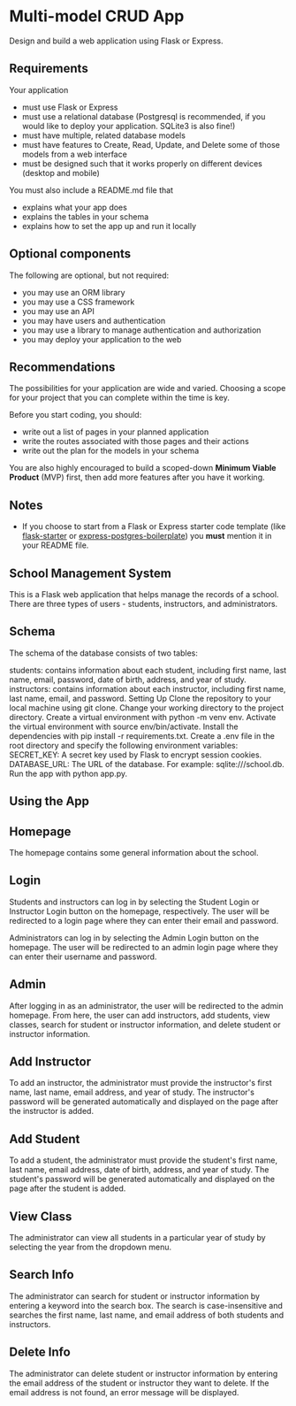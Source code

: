 # Multi-model CRUD App

Design and build a web application using Flask or Express.

## Requirements

Your application

- must use Flask or Express
- must use a relational database (Postgresql is recommended, if you would like to deploy your application. SQLite3 is also fine!)
- must have multiple, related database models
- must have features to Create, Read, Update, and Delete some of those models from a web interface
- must be designed such that it works properly on different devices (desktop and mobile)

You must also include a README.md file that
- explains what your app does
- explains the tables in your schema
- explains how to set the app up and run it locally

## Optional components

The following are optional, but not required:

- you may use an ORM library
- you may use a CSS framework
- you may use an API
- you may have users and authentication
- you may use  a library to manage authentication and authorization
- you may deploy your application to the web

## Recommendations

The possibilities for your application are wide and varied. Choosing a scope for your project that you can complete within the time is key.

Before you start coding, you should:
- write out a list of pages in your planned application
- write the routes associated with those pages and their actions
- write out the plan for the models in your schema

You are also highly encouraged to build a scoped-down **Minimum Viable Product** (MVP) first, then add more features after you have it working.

## Notes

- If you choose to start from a Flask or Express starter code template (like [flask-starter](https://github.com/ksh7/flask-starter) or [express-postgres-boilerplate](https://github.com/mateo-io/express-postgres-boilerplate)) you **must** mention it in your README file.

## School Management System
This is a Flask web application that helps manage the records of a school. There are three types of users - students, instructors, and administrators.

## Schema
The schema of the database consists of two tables:

students: contains information about each student, including first name, last name, email, password, date of birth, address, and year of study.
instructors: contains information about each instructor, including first name, last name, email, and password.
Setting Up
Clone the repository to your local machine using git clone.
Change your working directory to the project directory.
Create a virtual environment with python -m venv env.
Activate the virtual environment with source env/bin/activate.
Install the dependencies with pip install -r requirements.txt.
Create a .env file in the root directory and specify the following environment variables:
SECRET_KEY: A secret key used by Flask to encrypt session cookies.
DATABASE_URL: The URL of the database. For example: sqlite:///school.db.
Run the app with python app.py.

## Using the App
## Homepage
The homepage contains some general information about the school.

## Login
Students and instructors can log in by selecting the Student Login or Instructor Login button on the homepage, respectively. The user will be redirected to a login page where they can enter their email and password.

Administrators can log in by selecting the Admin Login button on the homepage. The user will be redirected to an admin login page where they can enter their username and password.

## Admin
After logging in as an administrator, the user will be redirected to the admin homepage. From here, the user can add instructors, add students, view classes, search for student or instructor information, and delete student or instructor information.

## Add Instructor
To add an instructor, the administrator must provide the instructor's first name, last name, email address, and year of study. The instructor's password will be generated automatically and displayed on the page after the instructor is added.

## Add Student
To add a student, the administrator must provide the student's first name, last name, email address, date of birth, address, and year of study. The student's password will be generated automatically and displayed on the page after the student is added.

## View Class
The administrator can view all students in a particular year of study by selecting the year from the dropdown menu.

## Search Info
The administrator can search for student or instructor information by entering a keyword into the search box. The search is case-insensitive and searches the first name, last name, and email address of both students and instructors.

## Delete Info
The administrator can delete student or instructor information by entering the email address of the student or instructor they want to delete. If the email address is not found, an error message will be displayed.
